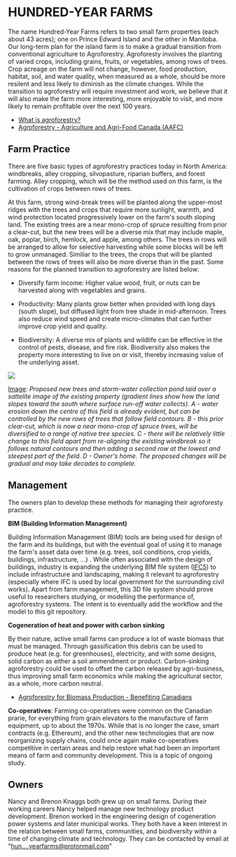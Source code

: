 # HUNDRED-YEAR FARMS

The name Hundred-Year Farms refers to two small farm properties (each about 43 acres); one on Prince Edward Island and the other in Manitoba. Our long-term plan for the island farm is to make a gradual transition from conventional agriculture to Agroforestry. Agroforesty involves the planting of varied crops, including grains, fruits, or vegetables, among rows of trees. Crop acreage on the farm will not change, however, food production, habitat, soil, and water quality, when measured as a whole, should be more resilent and less likely to diminish as the climate changes. While the transition to agroforestry will require investment and work, we believe that it will also make the farm more interesting, more enjoyable to visit, and more likely to remain profitable over the next 100 years.

- [What is agroforestry?](https://www.aftaweb.org/about/what-is-agroforestry.html)
- [Agroforestry - Agriculture and Agri-Food Canada (AAFC)](https://www.agr.gc.ca/eng/agriculture-and-climate/agricultural-practices/agroforestry/?id=1177431400694)

## Farm Practice

There are five basic types of agroforestry practices today in North America: windbreaks, alley cropping, silvopasture, riparian buffers, and forest farming. Alley cropping, which will be the method used on this farm, is the cultivation of crops between rows of trees.

At this farm, strong wind-break trees will be planted along the upper-most ridges with the trees and crops that require more sunlight, warmth, and wind protection located progressively lower on the farm's south sloping land. The existing trees are a near mono-crop of spruce resulting from prior a clear-cut, but the new trees will be a diverse mix that may include maple, oak, poplar, birch, hemlock, and apple, among others.  The trees in rows will be arranged to allow for selective harvesting while some blocks will be left to grow unmanaged. Similiar to the trees, the crops that will be planted between the rows of trees will also be more diverse than in the past.  Some reasons for the planned transition to agroforestry are listed below:

- Diversify farm income: Higher value wood, fruit, or nuts can be harvested along with vegetables and grains.
  
- Productivity: Many plants grow better when provided with long days (south slope), but diffused light from tree shade in mid-afternoon. Trees also reduce wind speed and create micro-climates that can further improve crop yield and quality.
  
- Biodiversity: A diverse mix of plants and wildlife can be effective in the control of pests, disease, and fire risk. Biodiversity also makes the property more interesting to live on or visit, thereby increasing value of the underlying asset. 

<img src="https://github.com/hundredyearfarms/HYF/blob/main/IFCSite-FarmProposedTrees.png"/>

<u>Image</u>: *Proposed new trees and storm-water collection pond laid over a sattelite image of the existing property (gradient lines show how the land slopes toward the south where surface run-off water collects). A - water erosion down the centre of this field is already evident, but can be controlled by the new rows of trees that follow field contours. B - this prior clear-cut, which is now a near mono-crop of spruce trees, will be diversified to a range of native tree species. C - there will be relatively little change to this field apart from re-aligning the existing windbreak so it follows natural contours and then adding a second row at the lowest and steepest part of the field. D - Owner's home.  The proposed changes will be gradual and may take decades to complete.*

## Management

The owners plan to develop these methods for managing their agroforesty practice.

**BIM (Building Information Management)**

Building Information Management (BIM) tools are being used for design of the farm and its buildings, but with the eventual goal of using it to manage the farm's asset data over time (e.g. trees, soil conditions, crop yields, buildings, infrastructure, ...) . While often associated with the design of buildings, industry is expanding the underlying BIM file system ([IFC5](https://www.buildingsmart.org/ifc-for-site-landscape-and-urban-planning-call-for-participation/)) to include infrastructure and landscaping, making it relevant to agroforestry (especially where IFC is used by local government for the surrounding civil works). Apart from farm management, this 3D file system should prove useful to researchers studying, or modelling the performance of, agroforestry systems.  The intent is to eventually add the workflow and the model to this git repository.

**Cogeneration of heat and power with carbon sinking**

By their nature, active small farms can produce a lot of waste biomass that must be managed. Through gassification this debris can be used to produce heat (e.g. for greenhouses), electricity, and with some designs, solid carbon as either a soil ammendment or product. Carbon-sinking agroforestry could be used to offset the carbon released by agri-business, thus improving small farm economics while making the agricultural sector, as a whole, more carbon neutral.

- [Agroforestry for Biomass Production - Benefiting Canadians](https://www.aftaweb.org/latest-newsletter/temporate-agroforester/97-2008-vol-17/april-no-1/74-agroforestry-for-biomass-production-benefiting-canadians.html)

**Co-operatives**: Farming co-operatives were common on the Canadian prarie, for everything from grain elevators to the manufacture of farm equipment, up to about the 1970s. While that is no longer the case, smart contracts (e.g. Ethereum), and the other new technologies that are now reorganizing supply chains, could once again make co-operatives competitive in certain areas and help restore what had been an important means of farm and community development. This is a topic of ongoing study.

## Owners

Nancy and Brenon Knaggs both grew up on small farms. During their working careers Nancy helped manage new technology product development. Brenon worked in the engineering design of cogeneration power systems and later municipal works. They both have a keen interest in the relation between small farms, communities, and biodiversity within a time of changing climate and technology. They can be contacted by email at "hun....yearfarms@protonmail.com"
